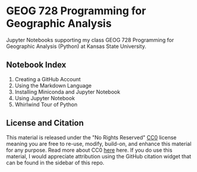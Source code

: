 # GEOG 728 Programming for Geographic Analysis
Jupyter Notebooks supporting my class GEOG 728 Programming for Geographic Analysis (Python) at Kansas State University.

## Notebook Index
1. Creating a GitHub Account
2. Using the Markdown Language
3. Installing Miniconda and Jupyter Notebook
4. Using Jupyter Notebook
5. Whirlwind Tour of Python

## License and Citation
This material is released under the "No Rights Reserved" [CC0](https://github.com/jmshutch/GEOG728/blob/main/LICENSE) license meaning you are free to re-use, modify, build-on, and enhance this material for any purpose. Read more about CC0 [here](https://creativecommons.org/share-your-work/public-domain/cc0/) here.  If you do use this material, I would appreciate attribution using the GitHub citation widget that can be found in the sidebar of this repo.

